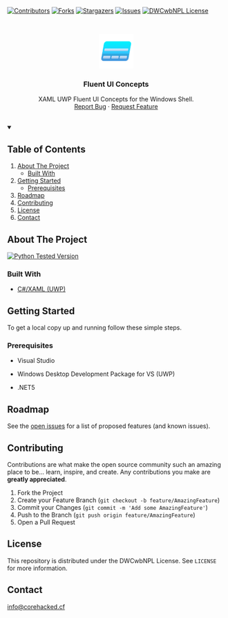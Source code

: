 [![Contributors][contributors-shield]][contributors-url]
[![Forks][forks-shield]][forks-url]
[![Stargazers][stars-shield]][stars-url]
[![Issues][issues-shield]][issues-url]
[![DWCwbNPL License][license-shield]][license-url]




<!-- PROJECT LOGO -->
<br />
<p align="center">
  <a href="https://github.com/core-hacked/">
    <img src="logo.png" alt="Logo" width="80" height="80">
  </a>

  <h3 align="center">Fluent UI Concepts</h3>

  <p align="center">
    XAML UWP Fluent UI Concepts for the Windows Shell.
    <br />
    <a href="https://github.com/core-hacked/FluentUI-Concepts/issues">Report Bug</a>
    ·
    <a href="https://github.com/core-hacked/FluentUI-Concepts/issues">Request Feature</a>
    <br/>
    <br/>
  </p>
</p>



<!-- TABLE OF CONTENTS -->

<details open>
  <summary><h2>Table of Contents</h2></summary>
  <ol>
    <li>
      <a href="#about-the-project">About The Project</a>
      <ul>
        <li><a href="#built-with">Built With</a></li>
      </ul>
    </li>
    <li>
      <a href="#getting-started">Getting Started</a>
      <ul>
        <li><a href="#prerequisites">Prerequisites</a></li>
      </ul>
    </li>
    <li><a href="#roadmap">Roadmap</a></li>
    <li><a href="#contributing">Contributing</a></li>
    <li><a href="#license">License</a></li>
    <li><a href="#contact">Contact</a></li>
  </ol>
</details>



<!-- ABOUT THE PROJECT -->
## About The Project

[![Python Tested Version][python397test-shield]][releaselateststable-url]

### Built With

* [C#/XAML (UWP)](https://docs.microsoft.com/en-us/windows/uwp/get-started/universal-application-platform-guide)

<!-- GETTING STARTED -->
## Getting Started

To get a local copy up and running follow these simple steps.

### Prerequisites

* Visual Studio
  
* Windows Desktop Development Package for VS (UWP)

* .NET5

<!-- ROADMAP -->
## Roadmap

See the [open issues](https://github.com/core-hacked/FluentUI-Concepts/issues) for a list of proposed features (and known issues).



<!-- CONTRIBUTING -->
## Contributing

Contributions are what make the open source community such an amazing place to be... learn, inspire, and create. Any contributions you make are **greatly appreciated**.

1. Fork the Project
2. Create your Feature Branch (`git checkout -b feature/AmazingFeature`)
3. Commit your Changes (`git commit -m 'Add some AmazingFeature'`)
4. Push to the Branch (`git push origin feature/AmazingFeature`)
5. Open a Pull Request



<!-- LICENSE -->
## License

This repository is distributed under the DWCwbNPL License. See `LICENSE` for more information.



<!-- CONTACT -->
## Contact

[info@corehacked.cf](mailto:info@corehacked.cf)


<!-- MARKDOWN LINKS & IMAGES -->
<!-- https://www.markdownguide.org/basic-syntax/#reference-style-links -->
[contributors-shield]: https://img.shields.io/github/contributors/core-hacked/FluentUI-Concepts.svg?colorA=1e1e28&colorB=E38C8F&style=for-the-badge&logo=starship%20style=for-the-badge
[contributors-url]: https://github.com/core-hacked/FluentUI-Concepts/graphs/contributors
[forks-shield]: https://img.shields.io/github/forks/core-hacked/FluentUI-Concepts.svg?colorA=1e1e28&colorB=A4B9EF&style=for-the-badge&logo=starship%20style=for-the-badge
[forks-url]: https://github.com/core-hacked/FluentUI-Concepts/network/members
[stars-shield]: https://img.shields.io/github/stars/core-hacked/FluentUI-Concepts.svg?colorA=1e1e28&colorB=EBDDAA&style=for-the-badge&logo=starship%20style=for-the-badge
[stars-url]: https://github.com/core-hacked/FluentUI-Concepts/stargazers
[issues-shield]: https://img.shields.io/github/issues/core-hacked/FluentUI-Concepts.svg?colorA=1e1e28&colorB=B1E3AD&style=for-the-badge&logo=starship%20style=for-the-badge
[issues-url]: https://github.com/core-hacked/FluentUI-Concepts/issues
[license-shield]: https://img.shields.io/github/license/core-hacked/FluentUI-Concepts.svg?colorA=1e1e28&colorB=F9C096&style=for-the-badge&logo=starship%20style=for-the-badge
[license-url]: https://github.com/core-hacked/FluentUI-Concepts/blob/master/LICENSE
[python397test-shield]: https://img.shields.io/badge/UWP%20XAML-C%23%20.NET5-blue?colorA=1e1e28&colorB=B1E3AD&style=for-the-badge&logo=starship%20style=for-the-badge
[releaselateststable-url]: https://github.com/core-hacked/FluentUI-Concepts/releases/latest
